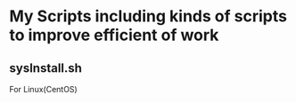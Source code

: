 # My Scripts including kinds of scripts to improve efficient of work

## sysInstall.sh
For Linux(CentOS) 
